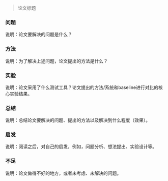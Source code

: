 > 论文标题

### 问题

说明：论文要解决的问题是什么？

### 方法

说明：为了解决上述问题，论文提出的方法是什么？

### 实验

说明：论文采用了什么测试工具？论文提出的方法/系统和baseline进行对比的核心实验结果。

### 总结

说明：总结论文要解决的问题、提出的方法以及解决到什么程度（效果）。

### 启发

说明：阅读之后，对自己的启发，例如，问题分析、想法提出、实验设计等。

### 不足

说明：论文做得不好的地方，或者未考虑、未解决的问题。
